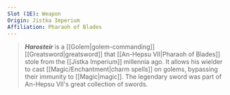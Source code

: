 ```yaml
---
Slot (1E): Weapon
Origin: Jistka Imperium
Affiliation: Pharaoh of Blades
---
```


> ***Harosteir*** is a [[Golem|golem-commanding]] [[Greatsword|greatsword]] that [[An-Hepsu VII|Pharaoh of Blades]] stole from the [[Jistka Imperium]] millennia ago. It allows his wielder to cast [[Magic/Enchantment|charm spells]] on golems, bypassing their immunity to [[Magic|magic]]. The legendary sword was part of An-Hepsu VII's great collection of swords.







